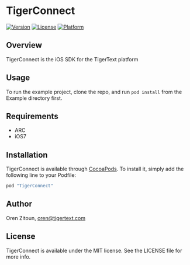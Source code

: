 # TigerConnect

[![Version](https://img.shields.io/cocoapods/v/TigerConnect.svg?style=flat)](http://cocoapods.org/pods/TigerConnect)
[![License](https://img.shields.io/cocoapods/l/TigerConnect.svg?style=flat)](http://cocoapods.org/pods/TigerConnect)
[![Platform](https://img.shields.io/cocoapods/p/TigerConnect.svg?style=flat)](http://cocoapods.org/pods/TigerConnect)

## Overview

TigerConnect is the iOS SDK for the TigerText platform

## Usage

To run the example project, clone the repo, and run `pod install` from the Example directory first.

## Requirements
* ARC
* iOS7

## Installation

TigerConnect is available through [CocoaPods](http://cocoapods.org). To install
it, simply add the following line to your Podfile:

```ruby
pod "TigerConnect"
```

## Author

Oren Zitoun, oren@tigertext.com

## License

TigerConnect is available under the MIT license. See the LICENSE file for more info.
